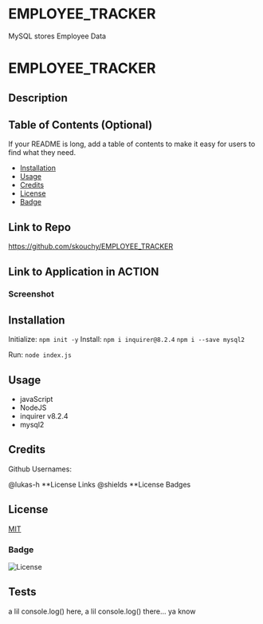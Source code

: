 # EMPLOYEE_TRACKER
MySQL stores Employee Data
# EMPLOYEE_TRACKER
<!-- TODO:  -->
## Description

<!-- !Allows a user to quickly generate a README.md file straight from the terminal.
!Every repository project/ application should include a descriptive README.md, so this README generated app prompts a series of questions that should relieve a user’s pressure of organically thinking up the what, why, and how for every project they create.
!My biggest challenge, was determining how to call a function within a returned template literal and then returning it’s results. This case was specific to automating license badges with their links based on conditions of user input. -->


## Table of Contents (Optional)

If your README is long, add a table of contents to make it easy for users to find what they need.

- [Installation](#installation) 
- [Usage](#usage)
- [Credits](#credits)
- [License](#license)
- [Badge](#license)

## Link to Repo
https://github.com/skouchy/EMPLOYEE_TRACKER

## Link to Application in ACTION
<!--![https://watch.screencastify.com/v/hI4xljqc0NWfY3nCDT5i] -->

### Screenshot
<!-- ![screenshot_skouchy_EMPLOYEE_TRACKER](https://user-images.githubusercontent.com/119292219/229270875-3c36d0c7-015f-49e9-a626-199ddf858f81.png) -->


## Installation

Initialize: `npm init -y`
Install: `npm i inquirer@8.2.4`
        `npm i --save mysql2`

Run: `node index.js`

## Usage
* javaScript
* NodeJS
* inquirer v8.2.4
* mysql2

## Credits
Github Usernames:

@lukas-h **License Links
@shields **License Badges

## License
[MIT](https://opensource.org/badge/license/MIT/)
### Badge

![License](https://img.shields.io/badge/License-MIT-yellow.svg)

## Tests

a lil console.log() here, 
a lil console.log() there... ya know
